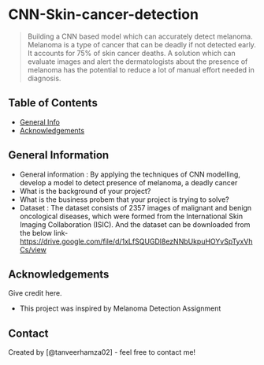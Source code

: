 # CNN-Skin-cancer-detection
> Building a CNN based model which can accurately detect melanoma. Melanoma is a type of cancer that can be deadly if not detected early. It accounts for 75% of skin cancer deaths. A solution which can evaluate images and alert the dermatologists about the presence of melanoma has the potential to reduce a lot of manual effort needed in diagnosis.

## Table of Contents
* [General Info](#general-information)
* [Acknowledgements](#acknowledgements)

<!-- You can include any other section that is pertinent to your problem -->

## General Information
- General information : By applying the techniques of CNN modelling, develop a model to detect presence of melanoma, a deadly cancer
- What is the background of your project?
- What is the business probem that your project is trying to solve?
- Dataset : The dataset consists of 2357 images of malignant and benign oncological diseases, which were formed from the International Skin Imaging Collaboration (ISIC). And the dataset can be downloaded from the below link-
https://drive.google.com/file/d/1xLfSQUGDl8ezNNbUkpuHOYvSpTyxVhCs/view

<!-- You don't have to answer all the questions - just the ones relevant to your project. -->


<!-- As the libraries versions keep on changing, it is recommended to mention the version of library used in this project -->

## Acknowledgements
Give credit here.
- This project was inspired by Melanoma Detection Assignment


## Contact
Created by [@tanveerhamza02] - feel free to contact me!


<!-- Optional -->
<!-- ## License -->
<!-- This project is open source and available under the [... License](). -->

<!-- You don't have to include all sections - just the one's relevant to your project -->
